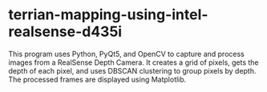 # terrian-mapping-using-intel-realsense-d435i
This program uses Python, PyQt5, and OpenCV to capture and process images from a RealSense Depth Camera. It creates a grid of pixels, gets the depth of each pixel, and uses DBSCAN clustering to group pixels by depth. The processed frames are displayed using Matplotlib.
